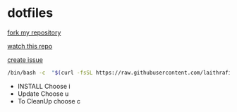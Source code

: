 # dotfiles 
[fork my repository](https://github.com/user/repository/fork)

[watch this repo](https://github.com/user/repository/subscription)

[create issue](https://github.com/user/repository/issues/new)


```bash
/bin/bash -c  "$(curl -fsSL https://raw.githubusercontent.com/laithrafid/dotfiles/main/install.sh)"
```
* INSTALL Choose  i
* Update Choose u
* To CleanUp choose c
